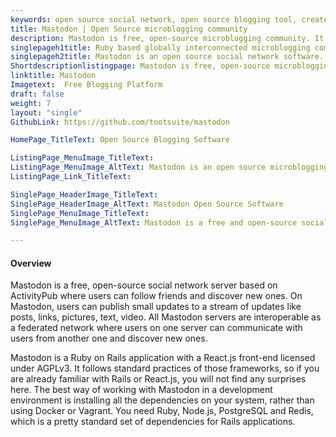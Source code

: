 ```yaml
---
keywords: open source social network, open source blogging tool, create blog or website, open source microblogging community
title: Mastodon | Open Source microblogging community
description: Mastodon is free, open-source microblogging community. It is a network of thousands of communities and organizations that provide social media experience
singlepageh1title: Ruby based globally interconnected microblogging community
singlepageh2title: Mastodon is an open source social network software. It is a network of thousands of communities operated by organizations that provide social media experience.
Shortdescriptionlistingpage: Mastodon is free, open-source microblogging community software. It is a network of thousands of communities operated by organizations that provide social media experience.
linktitle: Mastodon
Imagetext:  Free Blogging Platform 
draft: false
weight: 7
layout: "single"
GithubLink: https://github.com/tootsuite/mastodon

HomePage_TitleText: Open Source Blogging Software

ListingPage_MenuImage_TitleText: 
ListingPage_MenuImage_AltText: Mastodon is an open source microblogging community
ListingPage_Link_TitleText: 

SinglePage_HeaderImage_TitleText: 
SinglePage_HeaderImage_AltText: Mastodon Open Source Software
SinglePage_MenuImage_TitleText: 
SinglePage_MenuImage_AltText: Mastodon is a free and open-source social network server

---
```


#### Overview

Mastodon is a free, open-source social network server based on ActivityPub where users can follow friends and discover new ones. On Mastodon, users can publish small updates to a stream of updates like posts, links, pictures, text, video. All Mastodon servers are interoperable as a federated network where users on one server can communicate with users from another one and discover new ones.

Mastodon is a Ruby on Rails application with a React.js front-end licensed under AGPLv3. It follows standard practices of those frameworks, so if you are already familiar with Rails or React.js, you will not find any surprises here. The best way of working with Mastodon in a development environment is installing all the dependencies on your system, rather than using Docker or Vagrant. You need Ruby, Node.js, PostgreSQL and Redis, which is a pretty standard set of dependencies for Rails applications.